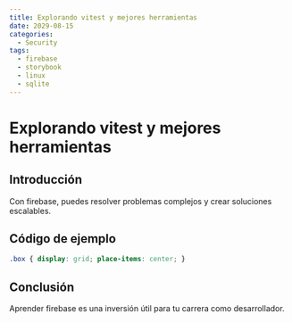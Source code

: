 ```yaml
---
title: Explorando vitest y mejores herramientas
date: 2029-08-15
categories:
  - Security
tags:
  - firebase
  - storybook
  - linux
  - sqlite
---
```


# Explorando vitest y mejores herramientas

## Introducción

Con firebase, puedes resolver problemas complejos y crear soluciones escalables.

## Código de ejemplo

```css
.box { display: grid; place-items: center; }
```

## Conclusión

Aprender firebase es una inversión útil para tu carrera como desarrollador.